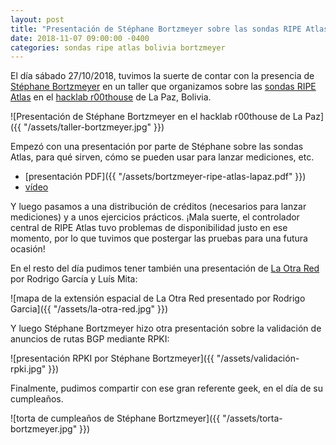 ```yaml
---
layout: post
title: "Presentación de Stéphane Bortzmeyer sobre las sondas RIPE Atlas"
date: 2018-11-07 09:00:00 -0400
categories: sondas ripe atlas bolivia bortzmeyer
---
```


El día sábado 27/10/2018, tuvimos la suerte de contar con la presencia de [Stéphane Bortzmeyer](https://bortzmeyer.fr) en un taller que organizamos sobre las [sondas RIPE Atlas](https://atlas.ripe.net) en el [hacklab r00thouse](https://www.hacklab.org.bo/) de La Paz, Bolivia.

![Presentación de Stéphane Bortzmeyer en el hacklab r00thouse de La Paz]({{ "/assets/taller-bortzmeyer.jpg" }})

Empezó con una presentación por parte de Stéphane sobre las sondas Atlas, para qué sirven, cómo se pueden usar para lanzar mediciones, etc.

- [presentación PDF]({{ "/assets/bortzmeyer-ripe-atlas-lapaz.pdf" }})
- [vídeo](https://www.youtube.com/watch?v=9DeGtWZuC80)

Y luego pasamos a una distribución de créditos (necesarios para lanzar mediciones) y a unos ejercicios prácticos. ¡Mala suerte, el controlador central de RIPE Atlas tuvo problemas de disponibilidad justo en ese momento, por lo que tuvimos que postergar las pruebas para una futura ocasión!

En el resto del día pudimos tener también una presentación de [La Otra Red](https://laotra.red/) por Rodrigo García y Luís Mita:

![mapa de la extensión espacial de La Otra Red presentado por Rodrigo Garcia]({{ "/assets/la-otra-red.jpg" }})

Y luego Stéphane Bortzmeyer hizo otra presentación sobre la validación de anuncios de rutas BGP mediante RPKI:

![presentación RPKI por Stéphane Bortzmeyer]({{ "/assets/validación-rpki.jpg" }})

Finalmente, pudimos compartir con ese gran referente geek, en el día de su cumpleaños.

![torta de cumpleaños de Stéphane Bortzmeyer]({{ "/assets/torta-bortzmeyer.jpg" }})
